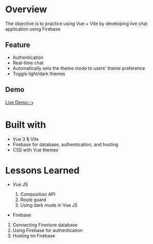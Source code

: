 # Overview

The objective is to practice using Vue + Vite by developing live chat application using Firebase

## Feature

- Authentication
- Real-time chat
- Automatically sets the theme mode to users' theme preference
- Toggle light/dark themes

## Demo

[Live Demo👈](https://vue-firebase-4dc0a.web.app/)

# Built with

- Vue 3 & Vite
- Firebase for database, authentication, and hosting
- CSS with Vue themes

# Lessons Learned

- Vue JS

  1. Composition API
  2. Route guard
  3. Using dark mode in Vue JS

- Firebase

1. Connecting Firestore database
2. Using Firebase for authentication
3. Hosting on Firebase
